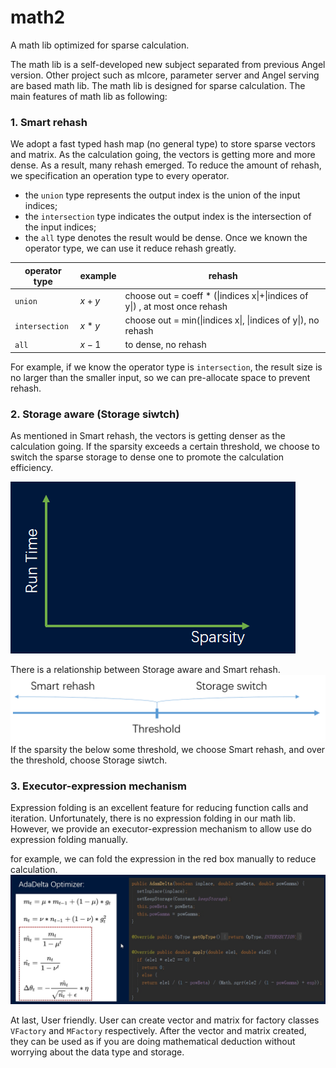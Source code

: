 # math2
A math lib optimized for sparse calculation. 

The math lib is a self-developed new subject separated from previous Angel version. Other project such as mlcore, parameter server and Angel serving are based math lib. The math lib is designed for sparse calculation. The main features of math lib as following:

### 1. Smart rehash
We adopt a fast typed hash map (no general type) to store sparse vectors and matrix. As the calculation going, the vectors is getting more and more dense. As a result, many rehash emerged. To reduce the amount of rehash, we specification an operation type to every operator. 
- the `union` type represents the output index is the union of the input indices; 
- the `intersection` type indicates the output index is the intersection of the input indices; 
- the `all` type denotes the result would be dense. Once we known the operator type, we can use it reduce rehash greatly. 

| operator type | example | rehash |
| ---- | ---- | ---- | 
| `union` | $x + y$ | choose out = coeff * (\|indices x\|+\|indices of y\|) , at most once rehash |
| `intersection` | $x * y$ | choose out = min(\|indices x\|, \|indices of y\|), no rehash |
| `all` | $x - 1$ | to dense, no rehash |

For example, if we know the operator type is `intersection`, the result size is no larger than the smaller input, so we can pre-allocate space to prevent rehash. 

### 2. Storage aware (Storage siwtch)
As mentioned in Smart rehash, the vectors is getting denser as the calculation going. If the sparsity exceeds a certain threshold, we choose to switch the sparse storage to dense one to promote the calculation efficiency. 

![figure1](docs\imgs\switch.gif)

There is a relationship between Storage aware and Smart rehash.
![figure2](docs\imgs\figure02.png)
If the sparsity the below some threshold, we choose Smart rehash, and over the threshold, choose Storage siwtch.

### 3. Executor-expression mechanism

Expression folding is an excellent feature for reducing function calls and iteration. Unfortunately, there is no expression folding in our math lib. However, we provide an executor-expression mechanism to allow use do expression folding manually. 

for example, we can fold the expression in the red box manually to reduce calculation.
![figure3](docs\imgs\figure03.jpg)


At last, User friendly. User can create vector and matrix for factory classes `VFactory` and `MFactory` respectively. After the vector and matrix created, they can be used as if you are doing mathematical deduction without worrying about the data type and storage.